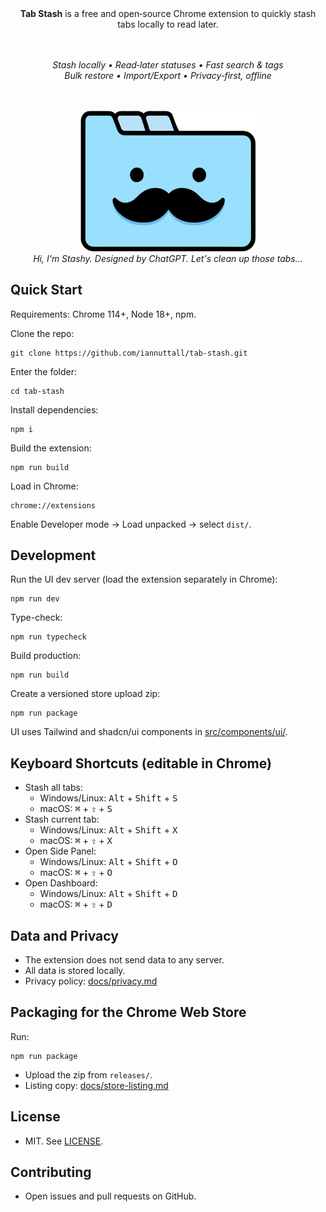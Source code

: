 <div align="center">
  <strong>Tab Stash</strong> is a free and open‑source Chrome extension to quickly stash tabs locally to read later.

  <br /><br />
  <em>
    Stash locally • Read‑later statuses • Fast search & tags
    <br />
    Bulk restore • Import/Export • Privacy‑first, offline
  </em>

  <br /><br />
  <img src="public/branding/stashy.svg" alt="Stashy" width="280" />
  <br />
  <em>Hi, I'm Stashy. Designed by ChatGPT. Let's clean up those tabs...</em>
</div>

## Quick Start

Requirements: Chrome 114+, Node 18+, npm.

Clone the repo:
```
git clone https://github.com/iannuttall/tab-stash.git
```

Enter the folder:
```
cd tab-stash
```

Install dependencies:
```
npm i
```

Build the extension:
```
npm run build
```

Load in Chrome:
```
chrome://extensions
```
Enable Developer mode → Load unpacked → select `dist/`.

## Development

Run the UI dev server (load the extension separately in Chrome):
```
npm run dev
```

Type-check:
```
npm run typecheck
```

Build production:
```
npm run build
```

Create a versioned store upload zip:
```
npm run package
```



UI uses Tailwind and shadcn/ui components in [src/components/ui/](src/components/ui/).

## Keyboard Shortcuts (editable in Chrome)
- Stash all tabs:
  - Windows/Linux: <kbd>Alt</kbd> + <kbd>Shift</kbd> + <kbd>S</kbd>
  - macOS: <kbd>⌘</kbd> + <kbd>⇧</kbd> + <kbd>S</kbd>
- Stash current tab:
  - Windows/Linux: <kbd>Alt</kbd> + <kbd>Shift</kbd> + <kbd>X</kbd>
  - macOS: <kbd>⌘</kbd> + <kbd>⇧</kbd> + <kbd>X</kbd>
- Open Side Panel:
  - Windows/Linux: <kbd>Alt</kbd> + <kbd>Shift</kbd> + <kbd>O</kbd>
  - macOS: <kbd>⌘</kbd> + <kbd>⇧</kbd> + <kbd>O</kbd>
- Open Dashboard:
  - Windows/Linux: <kbd>Alt</kbd> + <kbd>Shift</kbd> + <kbd>D</kbd>
  - macOS: <kbd>⌘</kbd> + <kbd>⇧</kbd> + <kbd>D</kbd>

## Data and Privacy
- The extension does not send data to any server.
- All data is stored locally.
- Privacy policy: [docs/privacy.md](docs/privacy.md)

## Packaging for the Chrome Web Store
Run:
```
npm run package
```
- Upload the zip from `releases/`.
- Listing copy: [docs/store-listing.md](docs/store-listing.md)

## License
- MIT. See [LICENSE](LICENSE).

## Contributing
- Open issues and pull requests on GitHub.
